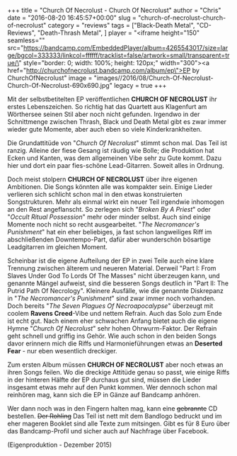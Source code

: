 +++
title = "Church Of Necrolust - Church Of Necrolust"
author = "Chris"
date = "2016-08-20 16:45:57+00:00"
slug = "church-of-necrolust-church-of-necrolust"
category = "reviews"
tags = ["Black-Death Metal", "CD-Reviews", "Death-Thrash Metal", ]
player = "<iframe height=\"150\" seamless=\"\" src=\"https://bandcamp.com/EmbeddedPlayer/album=4265543017/size=large/bgcol=333333/linkcol=ffffff/tracklist=false/artwork=small/transparent=true/\" style=\"border: 0; width: 100%; height: 120px;\" width=\"300\"><a href=\"http://churchofnecrolust.bandcamp.com/album/ep\">EP by ChurchOfNecrolust</a></iframe>"
image = "images//2016/08/Church-Of-Necrolust-Church-Of-Necrolust-690x690.jpg"
legacy = true
+++

Mit der selbstbetitelten EP veröffentlichen **CHURCH OF NECROLUST** ihr erstes Lebenszeichen. So richtig hat das Quartett aus Klagenfurt am Wörthersee seinen Stil aber noch nicht gefunden. Irgendwo in der Schnittmenge zwischen Thrash, Black und Death Metal gibt es zwar immer wieder gute Momente, aber auch eben so viele Kinderkrankheiten.

Die Grundattitüde von "_Church Of Necrolust_" stimmt schon mal. Das Teil ist ranzig. Alleine der fiese Gesang ist räudig wie Bolle; die Produktion hat Ecken und Kanten, was dem allgemeinen Vibe sehr zu Gute kommt. Dazu hier und dort ein paar fies-schöne Lead-Gitarren. Soweit alles in Ordnung.

Doch meist stolpern **CHURCH OF NECROLUST** über ihre eigenen Ambitionen. Die Songs könnten alle was kompakter sein. Einige Lieder verlieren sich schlicht schon mal in den etwas konstruierten Songstrukturen. Mehr als einmal wirkt ein neuer Teil irgendwie inhomogen an den Rest angeflanscht. So zerlegen sich "_Broken By A Priest_" oder "_Occult Ritual Possession_" mehr oder minder selbst.
Auch sind einige Momente noch nicht so recht ausgearbeitet. "_The Necromancer's Punishment_" hat ein eher beliebiges, ja fast schon langweiliges Riff im abschließenden Downtempo-Part, dafür aber wunderschön bösartige Leadgitarren im gleichen Moment.

Scheinbar ist die eigene Aufteilung der EP in zwei Teile auch eine klare Trennung zwischen älterem und neueren Material. Derweil "Part I: From Slaves Under God To Lords Of The Masses" nicht überzeugen kann, und genannte Mängel aufweist, sind die besseren Songs deutlich in "Part II: The Putrid Path Of Necrology". Kleinere Ausfälle, wie die genannte Diskrepanz in "_The Necromancer's Punishment_" sind zwar immer noch vorhanden. Doch bereits "_The Seven Plagues Of Necroapocalypse_" überzeugt mit coolem **Ravens Creed**-Vibe und nettem Refrain. Auch das Solo zum Ende ist echt gut.
Nach einem eher schwachen Anfang bietet auch die eigene Hymne "_Church Of Necrolust_" sehr hohen Ohrwurm-Faktor. Der Refrain geht schnell und griffig ins Gehör. Wie auch schon in den beiden Songs davor erinnern mich die Riffs und Harmonieführungen etwas an **Deserted Fear** - nur eben wesentlich dreckiger.

Zum ersten Album müssen **CHURCH OF NECROLUST** aber noch etwas an ihren Songs feilen. Wo die dreckige Attitüde genau so passt, wie einige Riffs in der hinteren Hälfte der EP durchaus gut sind, müssen die Lieder insgesamt etwas mehr auf den Punkt kommen. Wer dennoch schon mal reinhören mag, kann sich die EP in Gänze auf Bandcamp anhören.

Wer dann noch was in den Fingern halten mag, kann eine <del>gebrannte</del> CD bestellen. <del>Der Rohling</del> Das Teil ist nett mit dem Bandlogo bedruckt und im eher mageren Booklet sind alle Texte zum mitsingen. Gibt es für 8 Euro über das Bandcamp-Profil und sicher auch auf Nachfrage über Facebook.

(Eigenproduktion - Dezember 2015)


